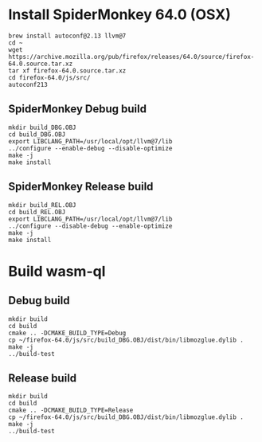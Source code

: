 # Install SpiderMonkey 64.0 (OSX)

```
brew install autoconf@2.13 llvm@7
cd ~
wget https://archive.mozilla.org/pub/firefox/releases/64.0/source/firefox-64.0.source.tar.xz
tar xf firefox-64.0.source.tar.xz
cd firefox-64.0/js/src/
autoconf213
```

## SpiderMonkey Debug build

```
mkdir build_DBG.OBJ
cd build_DBG.OBJ
export LIBCLANG_PATH=/usr/local/opt/llvm@7/lib
../configure --enable-debug --disable-optimize
make -j
make install
```

## SpiderMonkey Release build

```
mkdir build_REL.OBJ
cd build_REL.OBJ
export LIBCLANG_PATH=/usr/local/opt/llvm@7/lib
../configure --disable-debug --enable-optimize
make -j
make install
```

# Build wasm-ql

## Debug build

```
mkdir build
cd build
cmake .. -DCMAKE_BUILD_TYPE=Debug
cp ~/firefox-64.0/js/src/build_DBG.OBJ/dist/bin/libmozglue.dylib .
make -j
../build-test
```

## Release build

```
mkdir build
cd build
cmake .. -DCMAKE_BUILD_TYPE=Release
cp ~/firefox-64.0/js/src/build_DBG.OBJ/dist/bin/libmozglue.dylib .
make -j
../build-test
```
